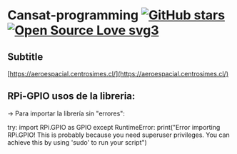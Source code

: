 # Cansat-programming [![GitHub stars](https://img.shields.io/github/stars/Naereen/StrapDown.js.svg?style=social&label=Star&maxAge=2592000)](https://GitHub.com/Cxrloskenobi/CanSat-programming/) [![Open Source Love svg3](https://badges.frapsoft.com/os/v3/open-source.svg?v=103)](https://github.com/ellerbrock/open-source-badges/)

## Subtitle

[https://aeroespacial.centrosimes.cl/](https://aeroespacial.centrosimes.cl/)

## RPi-GPIO usos de la libreria:
  -> Para importar la librería sin "errores":

  try:
    import RPi.GPIO as GPIO
  except RuntimeError:
    print("Error importing RPi.GPIO!  This is probably because you need superuser privileges.  You can achieve this by using 'sudo' to run your script")
